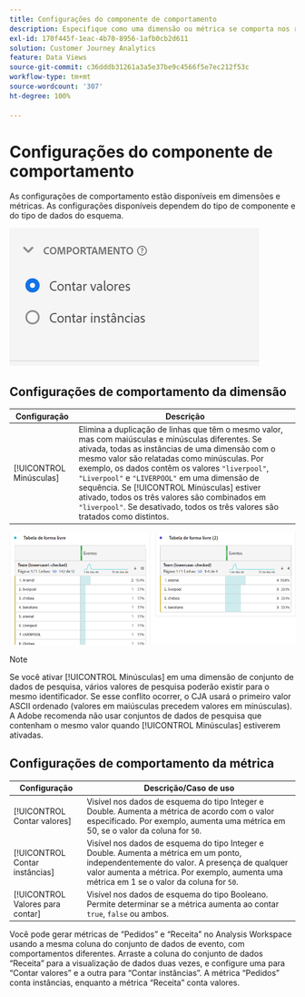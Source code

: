 ```yaml
---
title: Configurações do componente de comportamento
description: Especifique como uma dimensão ou métrica se comporta nos relatórios.
exl-id: 170f445f-1eac-4b70-8956-1afb0cb2d611
solution: Customer Journey Analytics
feature: Data Views
source-git-commit: c36dddb31261a3a5e37be9c4566f5e7ec212f53c
workflow-type: tm+mt
source-wordcount: '307'
ht-degree: 100%

---
```


# Configurações do componente de comportamento

As configurações de comportamento estão disponíveis em dimensões e métricas. As configurações disponíveis dependem do tipo de componente e do tipo de dados do esquema.

![Configurações de comportamento](../assets/behavior-settings.png)

## Configurações de comportamento da dimensão

| Configuração | Descrição |
| --- | --- |
| [!UICONTROL Minúsculas] | Elimina a duplicação de linhas que têm o mesmo valor, mas com maiúsculas e minúsculas diferentes. Se ativada, todas as instâncias de uma dimensão com o mesmo valor são relatadas como minúsculas. Por exemplo, os dados contêm os valores `"liverpool"`, `"Liverpool"` e `"LIVERPOOL"` em uma dimensão de sequência. Se [!UICONTROL Minúsculas] estiver ativado, todos os três valores são combinados em `"liverpool"`. Se desativado, todos os três valores são tratados como distintos. |

![Dimensão que diferencia maiúsculas de minúsculas](../assets/case-sens-workspace.png)

>[!NOTE]
>
>Se você ativar [!UICONTROL Minúsculas] em uma dimensão de conjunto de dados de pesquisa, vários valores de pesquisa poderão existir para o mesmo identificador. Se esse conflito ocorrer, o CJA usará o primeiro valor ASCII ordenado (valores em maiúsculas precedem valores em minúsculas). A Adobe recomenda não usar conjuntos de dados de pesquisa que contenham o mesmo valor quando [!UICONTROL Minúsculas] estiverem ativadas.

## Configurações de comportamento da métrica

| Configuração | Descrição/Caso de uso |
| --- | --- |
| [!UICONTROL Contar valores] | Visível nos dados de esquema do tipo Integer e Double. Aumenta a métrica de acordo com o valor especificado. Por exemplo, aumenta uma métrica em 50, se o valor da coluna for `50`. |
| [!UICONTROL Contar instâncias] | Visível nos dados de esquema do tipo Integer e Double. Aumenta a métrica em um ponto, independentemente do valor. A presença de qualquer valor aumenta a métrica. Por exemplo, aumenta uma métrica em 1 se o valor da coluna for `50`. |
| [!UICONTROL Valores para contar] | Visível nos dados de esquema do tipo Booleano. Permite determinar se a métrica aumenta ao contar `true`, `false` ou ambos. |

Você pode gerar métricas de “Pedidos” e “Receita” no Analysis Workspace usando a mesma coluna do conjunto de dados de evento, com comportamentos diferentes. Arraste a coluna do conjunto de dados “Receita” para a visualização de dados duas vezes, e configure uma para “Contar valores” e a outra para “Contar instâncias”. A métrica “Pedidos” conta instâncias, enquanto a métrica “Receita” conta valores.
